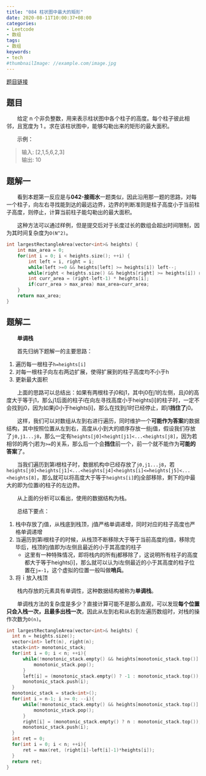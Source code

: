 ```yaml
---
title: "084 柱状图中最大的矩形"
date: 2020-08-11T10:00:37+08:00
categories:
- Leetcode
- 数组
tags:
- 数组
keywords:
- tech
#thumbnailImage: //example.com/image.jpg
---
```

[题目链接](https://leetcode-cn.com/problems/largest-rectangle-in-histogram/)
<!--more-->
## 题目
　　给定 n 个非负整数，用来表示柱状图中各个柱子的高度。每个柱子彼此相邻，且宽度为 1 。求在该柱状图中，能够勾勒出来的矩形的最大面积。

　　示例：
> 输入: [2,1,5,6,2,3]  
> 输出: 10

## 题解一
　　看到本题第一反应是与**042-接雨水**一题类似，因此沿用那一题的思路，对每一个柱子，向左右寻找能到达的最远边界，边界的判断准则是柱子高度小于当前柱子高度，则停止，计算当前柱子能勾勒出的最大面积。

　　这种方法可以通过样例，但是提交后对于长度过长的数组会超出时间限制，因为其时间复杂度为`O(N^2)`。

```cpp
int largestRectangleArea(vector<int>& heights) {
    int max_area = 0;
    for(int i = 0; i < heights.size(); ++i) {
        int left = i, right = i;
        while(left >=0 && heights[left] >= heights[i]) left--;
        while(right < heights.size() && heights[right] >= heights[i]) right++;
        int curr_area = (right-left-1) * heights[i];
        if(curr_area > max_area) max_area=curr_area;
    }
    return max_area;
}
```

## 题解二
　　**单调栈**

　　首先归纳下题解一的主要思路：
1. 遍历每一根柱子`h=heights[i]`
2. 对每一根柱子向左右两边扩展，使得扩展到的柱子高度均不小于h
3. 更新最大面积

　　上面的思路可以总结出：如果有两根柱子j0和j1，其中j0在j1的左侧，且j0的高度大于等于j1，那么j1后面的柱子i在向左寻找高度小于heights[i]的柱子时，一定不会找到j0，因为如果j0小于heights[i]，那么在找到j1时已经停止，即j1**挡住了**j0。

　　这样，我们可以对数组从左到右进行遍历，同时维护一个**可能作为答案**的数据结构，其中按照位置从左到右，高度从小到大的顺序存放一些j值，假设我们存放了`j0,j1...j8`，那么一定有`heights[j0]<height[j1]<...<heights[j8]`，因为若相邻的两个j若为`>=`的关系，那么后一个会**挡住**前一个，前一个就不能作为**可能的答案**了。

　　当我们遍历到第i根柱子时，数据机构中已经存放了`j0,j1...j8`，若`heights[j0]<heights[j1]<...<heights[j4]<heights[i]<=heights[j5]<...<heights[8]`，那么就可以将高度大于等于`heights[i]`的j全部移除，剩下的j中最大的即为位置i的柱子的左边界。

　　从上面的分析可以看出，使用的数据结构为栈。

　　总结下要点：
1. 栈中存放了j值，从栈底到栈顶，j值严格单调递增，同时对应的柱子高度也严格单调递增
2. 当遍历到第i根柱子的时候，从栈顶不断移除大于等于当前高度的j值，移除完毕后，栈顶的j值即为i左侧且最近的小于其高度的柱子
   - 这里有一种特殊情况，即将栈内的所有j都移除了，这说明所有柱子的高度都大于等于heights[i]，那么就可以认为i左侧最近的小于其高度的柱子位置在`j=-1`，这个虚拟的位置一般叫做**哨兵**。
3. 将ｉ放入栈顶

　　栈内存放的元素具有单调性，这种数据结构被称为**单调栈**。

　　单调栈方法的复杂度是多少？直接计算可能不是那么直观，可以发现**每个位置只会入栈一次，且最多出栈一次**，因此从左到右和从右到左遍历数组时，对栈的操作次数为`O(n)`。

```cpp
int largestRectangleArea(vector<int>& heights) {
  int n = heights.size();
  vector<int> left(n), right(n);
  stack<int> monotonic_stack;
  for(int i = 0; i < n; ++i){
      while(!monotonic_stack.empty() && heights[monotonic_stack.top()] >= heights[i]){
          monotonic_stack.pop();
      }
      left[i] = (monotonic_stack.empty() ? -1 : monotonic_stack.top());
      monotonic_stack.push(i);
  }
  monotonic_stack = stack<int>();
  for(int i = n-1; i >= 0; --i){
      while(!monotonic_stack.empty() && heights[monotonic_stack.top()] >= heights[i]) {
          monotonic_stack.pop();
      }
      right[i] = (monotonic_stack.empty() ? n : monotonic_stack.top());
      monotonic_stack.push(i);
  }
  int ret = 0;
  for(int i = 0; i < n; ++i){
      ret = max(ret, (right[i]-left[i]-1)*heights[i]);
  }
  return ret;
}
```